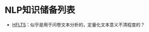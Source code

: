 # NLP知识储备列表

- [HFLTS](https://github.com/XinyueYu16/Machine_Learning/issues/11)：似乎是用于问卷文本分析的，定量化文本意义不清程度的？
